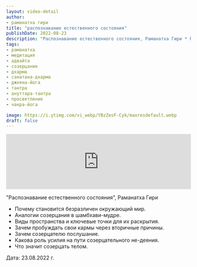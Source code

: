 ```yaml
---
layout: video-detail
author:
- раманатха гири
title: "распознавание естественного состояния"
publishDate: 2022-08-23
description: "Распознавание естественного состояния, Раманатха Гири * Почему становится безразличен окружающий мир. * Аналогии созерцания в шамбхави-мудре. * Виды пространства и ключевые точки для их раскрытия. * Зачем пробуждать свои кармы через вторичные прич"
tags: 
- раманатха
- медитация
- адвайта
- созерцание
- дхарма
- санатана-дхарма
- джняна-йога
- тантра
- ануттара-тантра
- просветление
- чакра-йога

image: https://i.ytimg.com/vi_webp/YBzZesF-Cyk/maxresdefault.webp
draft: false
---
```


<iframe width="100%" src="https://www.youtube.com/embed/YBzZesF-Cyk" frameborder="0" allowfullscreen=""></iframe> 

 "Распознавание естественного состояния", Раманатха Гири

* Почему становится безразличен окружающий мир.
* Аналогии созерцания в шамбхави-мудре.
* Виды пространства и ключевые точки для их раскрытия.
* Зачем пробуждать свои кармы через вторичные причины.
* Зачем созерцателю послушание.
* Какова роль усилия на пути созерцательного не-деяния.
* Что значит созерцать телом.

  
 Дата: 23.08.2022 г.

  

 